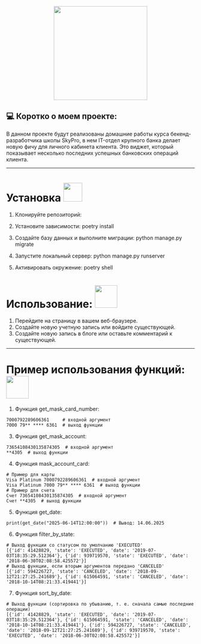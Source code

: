 <div id="header" align="center">
  <img src=https://media0.giphy.com/media/v1.Y2lkPTc5MGI3NjExbWtjbHMyNGRzdXpqcmhodmo5bWhxdGMxNzVmd21ncGdtcGloMWVlciZlcD12MV9pbnRlcm5hbF9naWZfYnlfaWQmY3Q9Zw/qgQUggAC3Pfv687qPC/giphy.gif width="250"/>
</div>

## :computer: Коротко о моем проекте:
В данном проекте будут реализованы домашние работы курса бекенд-разработчика школы SkyPro, в нем IT-отдел крупного банка делает новую фичу для личного кабинета клиента. Это виджет, который показывает несколько последних успешных банковских операций клиента. 

---

### 
<h1>
Установка
  <img src="https://media1.giphy.com/media/v1.Y2lkPTc5MGI3NjExcHFlaGExcWQ3Ymx6em01NnRhNnU3eDNyenNmNHV4amZjeTdnM2oxNyZlcD12MV9pbnRlcm5hbF9naWZfYnlfaWQmY3Q9cw/blCD7isAOkZ9DYisuU/giphy.gif" width="50px"/>
</h1>

1. Клонируйте репозиторий:


2. Установите зависимости:
poetry install

3. Создайте базу данных и выполните миграции:
python manage.py migrate

4. Запустите локальный сервер:
python manage.py runserver

5. Активировать окружение:
poetry shell

## 
<h1>
Использование:
  <img src="https://media0.giphy.com/media/v1.Y2lkPTc5MGI3NjExMjFkY3hpMmZsNGMwcnM5Ynl4Z2UybW0yOTZtNTlpM3J0dnFsNmVhYiZlcD12MV9pbnRlcm5hbF9naWZfYnlfaWQmY3Q9cw/jdPMeyv9rn0hZHh8n9/giphy.gif"
width="60px"/>
</h1>
    
1. Перейдите на страницу в вашем веб-браузере.
2. Создайте новую учетную запись или войдите существующей.
3. Создайте новую запись в блоге или оставьте комментарий к существующей.

---

###
<h1>
Пример использования функций:
  <img src='https://media2.giphy.com/media/v1.Y2lkPTc5MGI3NjExYzRpcnhoYmk0a2FkczY5ejNmbmIxbnlzc2k3NjJncWR2NWs0aDk3dCZlcD12MV9pbnRlcm5hbF9naWZfYnlfaWQmY3Q9cw/bLVTnQvgggksbDXs7S/giphy.gif'
width='60px'/>
</h1>

1. Функция get_mask_card_number:
```
7000792289606361     # входной аргумент
7000 79** **** 6361  # выход функции
```                    
3. Функция get_mask_account:
```
73654108430135874305  # входной аргумент
**4305  # выход функции
```
4. Функция mask_account_card:
```
# Пример для карты
Visa Platinum 7000792289606361  # входной аргумент
Visa Platinum 7000 79** **** 6361  # выход функции
# Пример для счета
Счет 73654108430135874305  # входной аргумент
Счет **4305  # выход функции
```
5. Функция get_date:
```
print(get_date("2025-06-14T12:00:00"))  # Вывод: 14.06.2025
```
6. Функция filter_by_state:
```
# Выход функции со статусом по умолчанию 'EXECUTED'
[{'id': 41428829, 'state': 'EXECUTED', 'date': '2019-07-03T18:35:29.512364'}, {'id': 939719570, 'state': 'EXECUTED', 'date': '2018-06-30T02:08:58.425572'}]
# Выход функции, если вторым аргументов передано 'CANCELED'
[{'id': 594226727, 'state': 'CANCELED', 'date': '2018-09-12T21:27:25.241689'}, {'id': 615064591, 'state': 'CANCELED', 'date': '2018-10-14T08:21:33.419441'}]
```
7. Функция sort_by_date:
```
# Выход функции (сортировка по убыванию, т. е. сначала самые последние операции)
[{'id': 41428829, 'state': 'EXECUTED', 'date': '2019-07-03T18:35:29.512364'}, {'id': 615064591, 'state': 'CANCELED', 'date': '2018-10-14T08:21:33.419441'}, {'id': 594226727, 'state': 'CANCELED', 'date': '2018-09-12T21:27:25.241689'}, {'id': 939719570, 'state': 'EXECUTED', 'date': '2018-06-30T02:08:58.425572'}]
```
